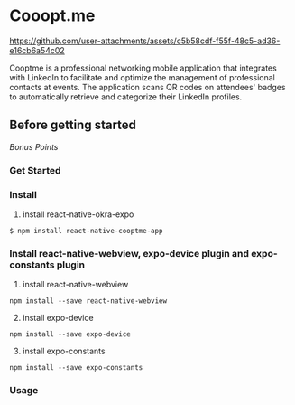 # Cooopt.me
https://github.com/user-attachments/assets/c5b58cdf-f55f-48c5-ad36-e16cb6a54c02

Cooptme is a professional networking mobile application that integrates with LinkedIn to facilitate and optimize the management of professional contacts at events. The application scans QR codes on attendees' badges to automatically retrieve and categorize their LinkedIn profiles.

## Before getting started


*Bonus Points*


### Get Started

### Install
1. install react-native-okra-expo
``` npm
$ npm install react-native-cooptme-app
```

### Install react-native-webview, expo-device plugin and expo-constants plugin

1. install react-native-webview
``` npm
npm install --save react-native-webview
```

2. install expo-device
``` npm
npm install --save expo-device
```

3. install expo-constants
``` npm
npm install --save expo-constants
```

### Usage

